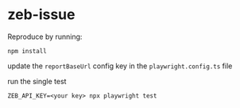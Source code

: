 # zeb-issue

Reproduce by running:

`npm install`

update the `reportBaseUrl` config key in the `playwright.config.ts` file

run the single test

`ZEB_API_KEY=<your key> npx playwright test`
